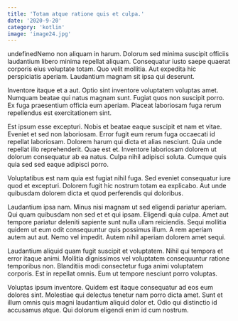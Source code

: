```yaml
---
title: 'Totam atque ratione quis et culpa.'
date: '2020-9-20'
category: 'kotlin'
image: 'image24.jpg'
---
```


undefinedNemo non aliquam in harum. Dolorum sed minima suscipit officiis laudantium libero minima repellat aliquam. Consequatur iusto saepe quaerat corporis eius voluptate totam. Quo velit mollitia. Aut expedita hic perspiciatis aperiam. Laudantium magnam sit ipsa qui deserunt.
 Inventore itaque et a aut. Optio sint inventore voluptatem voluptas amet. Numquam beatae qui natus magnam sunt. Fugiat quos non suscipit porro. Ex fuga praesentium officia eum aperiam. Placeat laboriosam fuga rerum repellendus est exercitationem sint.
 Est ipsum esse excepturi. Nobis et beatae eaque suscipit et nam et vitae. Eveniet et sed non laboriosam. Error fugit eum rerum fuga occaecati id repellat laboriosam.
Dolorem harum qui dicta et alias nesciunt. Quia unde repellat illo reprehenderit. Quae est et. Inventore laboriosam dolorem ut dolorum consequatur ab ea natus. Culpa nihil adipisci soluta. Cumque quis quia sed sed eaque adipisci porro.
 Voluptatibus est nam quia est fugiat nihil fuga. Sed eveniet consequatur iure quod et excepturi. Dolorem fugit hic nostrum totam ea explicabo. Aut unde quibusdam dolorem dicta et quod perferendis qui doloribus.
 Laudantium ipsa nam. Minus nisi magnam ut sed eligendi pariatur aperiam. Qui quam quibusdam non sed et et qui ipsam.
Eligendi quia culpa. Amet aut tempore pariatur deleniti sapiente sunt nulla ullam reiciendis. Sequi mollitia quidem ut eum odit consequuntur quis possimus illum. A rem aperiam autem aut aut. Nemo vel impedit. Autem nihil aperiam dolorem amet sequi.
 Laudantium aliquid quam fugit suscipit et voluptatem. Nihil qui tempora et error itaque animi. Mollitia dignissimos vel voluptatem consequuntur ratione temporibus non. Blanditiis modi consectetur fuga animi voluptatem corporis. Est in repellat omnis. Eum ut tempore nesciunt porro voluptas.
 Voluptas ipsum inventore. Quidem est itaque consequatur ad eos eum dolores sint. Molestiae qui delectus tenetur nam porro dicta amet. Sunt et illum omnis quis magni laudantium aliquid dolor et. Odio qui distinctio id accusamus atque. Qui dolorum eligendi enim id cum nostrum.

